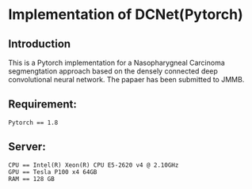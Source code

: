 # Implementation of DCNet(Pytorch)

## Introduction
This is a Pytorch implementation for a Nasopharygneal Carcinoma segmengtation approach based on the densely connected deep convolutional neural network. The papaer has been submitted to JMMB.

## Requirement:
```
Pytorch == 1.8
```
## Server:
```
CPU == Intel(R) Xeon(R) CPU E5-2620 v4 @ 2.10GHz
GPU == Tesla P100 x4 64GB
RAM == 128 GB
```

